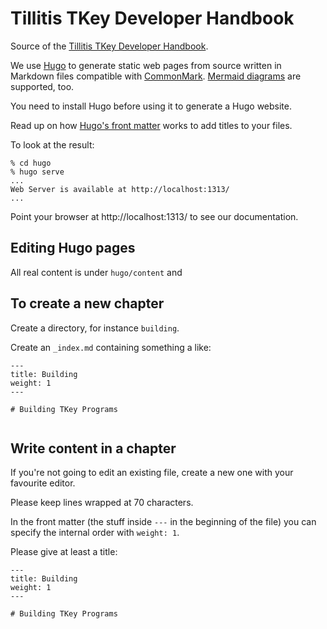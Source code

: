 # Tillitis TKey Developer Handbook

Source of the [Tillitis TKey Developer Handbook](https://dev.tillitis.se/).

We use [Hugo](https://gohugo.io/) to generate static web pages from
source written in Markdown files compatible with
[CommonMark](https://spec.commonmark.org/current/). [Mermaid
diagrams](https://mermaid.js.org/intro/) are supported, too.

You need to install Hugo before using it to generate a Hugo website.

Read up on how [Hugo's front
matter](https://gohugo.io/content-management/front-matter/) works to
add titles to your files.

To look at the result:

```
% cd hugo
% hugo serve
...
Web Server is available at http://localhost:1313/ 
...
```

Point your browser at http://localhost:1313/ to see our documentation.

## Editing Hugo pages

All real content is under `hugo/content` and 

## To create a new chapter

Create a directory, for instance `building`.

Create an `_index.md` containing something a like:

```
---
title: Building
weight: 1
---

# Building TKey Programs
  
```

## Write content in a chapter

If you're not going to edit an existing file, create a new one with
your favourite editor.

Please keep lines wrapped at 70 characters.

In the front matter (the stuff inside `---` in the beginning of the
file) you can specify the internal order with `weight: 1`.

Please give at least a title:

```
---
title: Building
weight: 1
---

# Building TKey Programs
  
```

